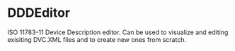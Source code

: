# DDDEditor
ISO 11783-11 Device Description editor. 
Can be used to visualize and editing exisiting DVC.XML files and to create new ones from scratch.
